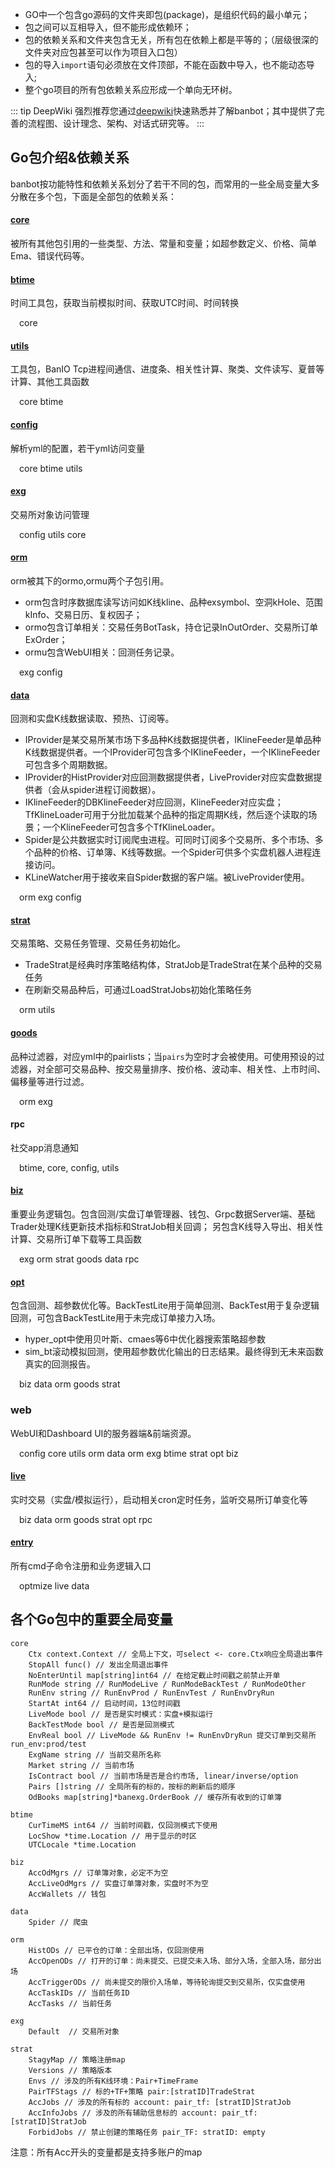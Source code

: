 * GO中一个包含go源码的文件夹即包(package)，是组织代码的最小单元；
* 包之间可以互相导入，但不能形成依赖环；
* 包的依赖关系和文件夹包含无关，所有包在依赖上都是平等的；（层级很深的文件夹对应包甚至可以作为项目入口包）
* 包的导入`import`语句必须放在文件顶部，不能在函数中导入，也不能动态导入;
* 整个go项目的所有包依赖关系应形成一个单向无环树。

::: tip DeepWiki
强烈推荐您通过[deepwiki](https://deepwiki.com/banbox/banbot)快速熟悉并了解banbot；其中提供了完善的流程图、设计理念、架构、对话式研究等。
:::

## Go包介绍&依赖关系
banbot按功能特性和依赖关系划分了若干不同的包，而常用的一些全局变量大多分散在多个包，下面是全部包的依赖关系：
#### [core](core.md)
被所有其他包引用的一些类型、方法、常量和变量；如超参数定义、价格、简单Ema、错误代码等。
#### [btime](btime.md)
时间工具包，获取当前模拟时间、获取UTC时间、时间转换

&emsp;core
#### [utils](utils.md)
工具包，BanIO Tcp进程间通信、进度条、相关性计算、聚类、文件读写、夏普等计算、其他工具函数

&emsp;core btime
#### [config](config.md)
解析yml的配置，若干yml访问变量

&emsp;core btime utils
#### [exg](exg.md)
交易所对象访问管理

&emsp;config utils core
#### [orm](orm.md)
orm被其下的ormo,ormu两个子包引用。
* orm包含时序数据库读写访问如K线kline、品种exsymbol、空洞kHole、范围kInfo、交易日历、复权因子；
* ormo包含订单相关：交易任务BotTask，持仓记录InOutOrder、交易所订单ExOrder；
* ormu包含WebUI相关：回测任务记录。

&emsp;exg config  
#### [data](data.md)
回测和实盘K线数据读取、预热、订阅等。
* IProvider是某交易所某市场下多品种K线数据提供者，IKlineFeeder是单品种K线数据提供者。一个IProvider可包含多个IKlineFeeder，一个IKlineFeeder可包含多个周期数据。
* IProvider的HistProvider对应回测数据提供者，LiveProvider对应实盘数据提供者（会从spider进程订阅数据）。
* IKlineFeeder的DBKlineFeeder对应回测，KlineFeeder对应实盘；TfKlineLoader可用于分批加载某个品种的指定周期K线，然后逐个读取的场景；一个KlineFeeder可包含多个TfKlineLoader。
* Spider是公共数据实时订阅爬虫进程。可同时订阅多个交易所、多个市场、多个品种的价格、订单簿、K线等数据。一个Spider可供多个实盘机器人进程连接访问。
* KLineWatcher用于接收来自Spider数据的客户端。被LiveProvider使用。

&emsp;orm exg config 
#### [strat](strat.md)
交易策略、交易任务管理、交易任务初始化。
* TradeStrat是经典时序策略结构体，StratJob是TradeStrat在某个品种的交易任务
* 在刷新交易品种后，可通过LoadStratJobs初始化策略任务

&emsp;orm utils
#### [goods](goods.md)
品种过滤器，对应yml中的pairlists；当`pairs`为空时才会被使用。可使用预设的过滤器，对全部可交易品种、按交易量排序、按价格、波动率、相关性、上市时间、偏移量等进行过滤。

&emsp;orm exg 
#### rpc
社交app消息通知

&emsp;btime, core, config, utils
#### [biz](biz.md)
重要业务逻辑包。包含回测/实盘订单管理器、钱包、Grpc数据Server端、基础Trader处理K线更新技术指标和StratJob相关回调；
另包含K线导入导出、相关性计算、交易所订单下载等工具函数

&emsp;exg orm strat goods data rpc
#### [opt](opt.md)
包含回测、超参数优化等。BackTestLite用于简单回测、BackTest用于复杂逻辑回测，可包含BackTestLite用于未完成订单接力入场。
* hyper_opt中使用贝叶斯、cmaes等6中优化器搜索策略超参数
* sim_bt滚动模拟回测，使用超参数优化输出的日志结果。最终得到无未来函数真实的回测报告。

&emsp;biz data orm goods strat
### web
WebUI和Dashboard UI的服务器端&前端资源。

&emsp;config core utils orm data orm exg btime strat opt biz
#### [live](live.md)
实时交易（实盘/模拟运行），启动相关cron定时任务，监听交易所订单变化等

&emsp;biz data orm goods strat opt rpc
#### [entry](entry.md)
所有cmd子命令注册和业务逻辑入口

&emsp;optmize live data 


## 各个Go包中的重要全局变量
```text
core
    Ctx context.Context // 全局上下文，可select <- core.Ctx响应全局退出事件
    StopAll func() // 发出全局退出事件
    NoEnterUntil map[string]int64 // 在给定截止时间戳之前禁止开单
    RunMode string // RunModeLive / RunModeBackTest / RunModeOther
    RunEnv string // RunEnvProd / RunEnvTest / RunEnvDryRun
    StartAt int64 // 启动时间，13位时间戳
    LiveMode bool // 是否是实时模式：实盘+模拟运行
    BackTestMode bool // 是否是回测模式
    EnvReal bool // LiveMode && RunEnv != RunEnvDryRun 提交订单到交易所run_env:prod/test
    ExgName string // 当前交易所名称
    Market string // 当前市场
    IsContract bool // 当前市场是否是合约市场, linear/inverse/option
    Pairs []string // 全局所有的标的，按标的刷新后的顺序
    OdBooks map[string]*banexg.OrderBook // 缓存所有收到的订单簿
    
btime
    CurTimeMS int64 // 当前时间戳，仅回测模式下使用
    LocShow *time.Location // 用于显示的时区
    UTCLocale *time.Location

biz
    AccOdMgrs // 订单簿对象，必定不为空
    AccLiveOdMgrs // 实盘订单簿对象，实盘时不为空
    AccWallets // 钱包
    
data
    Spider // 爬虫

orm
    HistODs // 已平仓的订单：全部出场，仅回测使用
    AccOpenODs // 打开的订单：尚未提交、已提交未入场、部分入场，全部入场，部分出场
    AccTriggerODs // 尚未提交的限价入场单，等待轮询提交到交易所，仅实盘使用
    AccTaskIDs // 当前任务ID
    AccTasks // 当前任务

exg
    Default  // 交易所对象

strat
    StagyMap // 策略注册map
    Versions // 策略版本
    Envs // 涉及的所有K线环境：Pair+TimeFrame
    PairTFStags // 标的+TF+策略 pair:[stratID]TradeStrat
    AccJobs // 涉及的所有标的 account: pair_tf: [stratID]StratJob
    AccInfoJobs // 涉及的所有辅助信息标的 account: pair_tf: [stratID]StratJob
    ForbidJobs // 禁止创建的策略任务 pair_TF: stratID: empty
```
注意：所有Acc开头的变量都是支持多账户的map
